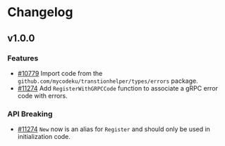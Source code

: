 <!--
Guiding Principles:

Changelogs are for humans, not machines.
There should be an entry for every single version.
The same types of changes should be grouped.
Versions and sections should be linkable.
The latest version comes first.
The release date of each version is displayed.
Mention whether you follow Semantic Versioning.

Usage:

Change log entries are to be added to the Unreleased section under the
appropriate stanza (see below). Each entry should ideally include a tag and
the Github issue reference in the following format:

* (<tag>) \#<issue-number> message

The issue numbers will later be link-ified during the release process so you do
not have to worry about including a link manually, but you can if you wish.

Types of changes (Stanzas):

"Features" for new features.
"Improvements" for changes in existing functionality.
"Deprecated" for soon-to-be removed features.
"Bug Fixes" for any bug fixes.
"Client Breaking" for breaking Protobuf, gRPC and REST routes used by end-users.
"CLI Breaking" for breaking CLI commands.
"API Breaking" for breaking exported APIs used by developers building on SDK.
Ref: https://keepachangelog.com/en/1.0.0/
-->

# Changelog

## v1.0.0

### Features

* [\#10779](https://github.com/mycodeku/transtionhelper/pull/10779) Import code from the `github.com/mycodeku/transtionhelper/types/errors` package.
* [\#11274](https://github.com/mycodeku/transtionhelper/pull/11274) Add `RegisterWithGRPCCode` function to associate a gRPC error code with errors.

### API Breaking
* [\#11274](https://github.com/mycodeku/transtionhelper/pull/11274) `New` now is an alias for `Register` and should only be used in initialization code.
